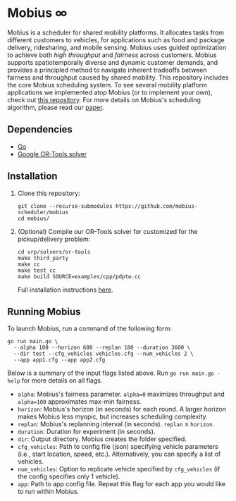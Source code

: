 # Mobius ∞

Mobius is a scheduler for shared mobility platforms. It allocates tasks from different customers to vehicles, for applications such as food and package delivery, ridesharing, and mobile sensing. Mobius uses guided optimization to achieve both _high throughput_ and _fairness_ across customers. Mobius supports spatiotemporally diverse and dynamic customer demands, and provides a principled method to navigate inherent tradeoffs between fairness and throughput caused by shared mobility. This repository includes the core Mobius scheduling system. To see several mobility platform applications we implemented atop Mobius (or to implement your own), check out [this repository](https://github.com/mobius-scheduler/apps). For more details on Mobius's scheduling algorithm, please read our [paper](https://web.mit.edu/arjunvb/pubs/mobius-mobisys21-paper.pdf).

## Dependencies
- [Go](https://golang.org/doc/install)
- [Google OR-Tools solver](https://developers.google.com/optimization/introduction/python)

## Installation
1. Clone this repository:
    ```
    git clone --recurse-submodules https://github.com/mobius-scheduler/mobius
    cd mobius/
    ```

2. (Optional) Compile our OR-Tools solver for customized for the pickup/delivery problem:
    ```
    cd vrp/solvers/or-tools
    make third_party
    make cc
    make test_cc
    make build SOURCE=examples/cpp/pdptw.cc
    ```
    Full installation instructions [here](https://developers.google.com/optimization/install/cpp/source_linux#ubuntu-20.04-lts).

## Running Mobius
To launch Mobius, run a command of the following form:
```
go run main.go \
  --alpha 100 --horizon 600 --replan 180 --duration 3600 \
  --dir test --cfg_vehicles vehicles.cfg --num_vehicles 2 \
  --app app1.cfg --app app2.cfg
```

Below is a summary of the input flags listed above. Run `go run main.go -help` for more details on all flags.
* `alpha`: Mobius's fairness parameter. `alpha=0` maximizes throughput and `alpha=100` approximates max-min fairness.
* `horizon`: Mobius's horizon (in seconds) for each round. A larger horizon makes Mobius less myopic, but increases scheduling complexity.
* `replan`: Mobius's replanning interval (in seconds). `replan` ≤ `horizon`.
* `duration`: Duration for experiment (in seconds).
* `dir`: Output directory. Mobius creates the folder specified.
* `cfg_vehicles`: Path to config file (json) specifying vehicle parameters (i.e., start location, speed, etc.). Alternatively, you can specify a list of vehicles.
* `num_vehicles`: Option to replicate vehicle specified by `cfg_vehicles` (if the config specifies only 1 vehicle).
* `app`: Path to app config file. Repeat this flag for each app you would like to run within Mobius.

